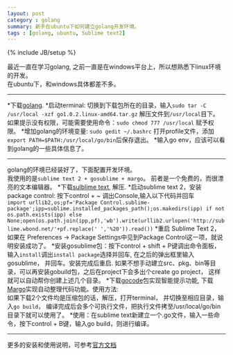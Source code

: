 ```yaml
---
layout: post
category : golang
summary: 新手在ubuntu下如何建立golang开发环境。
tags : [golang, ubuntu, Sublime text2]
---
```

{% include JB/setup %}

  
最近一直在学习golang, 之前一直是在windows平台上，所以想熟悉下linux环境的开发。  
在ubuntu下，和windows具体都差不多。  

***
*下载[golang](https://code.google.com/p/go/downloads/list).
*启动terminal: 切换到下载包所在的目录，输入`sudo tar -C /usr/local -xzf go1.0.2.linux-amd64.tar.gz` 解压文件到`/usr/local`目下。  
如果提示没有权限，可能需要使用命令：`sudo chmod 777 /usr/local` 赋予权限。
*增加golang的环境变量: `sudo gedit ~/.bashrc` 打开profile文件，添加`export PATH=$PATH:/usr/local/go/bin`后保存退出。
*输入go env，应该可以看到golang的一些具体信息了。  

***
golang的环境已经装好了，下面配置开发环境。  
我使用的是`sublime text 2 + gosublime + margo`。 前者是一个免费的，而很漂亮的文本编辑器。
*下载[sulblime text](http://www.sublimetext.com/2), 解压.
*启动sublime text 2，安装package control: 按下control + ~ 调出Console,输入以下代码并回车  
``import urllib2,os;pf='Package Control.sublime-package';ipp=sublime.installed_packages_path();os.makedirs(ipp) if not os.path.exists(ipp) else None;open(os.path.join(ipp,pf),'wb').write(urllib2.urlopen('http://sublime.wbond.net/'+pf.replace(' ','%20')).read())``
*重启 Sublime Text 2，如果在 Preferences -> Package Settings中见到Package Control这一项，就说明安装成功了。
*安装gosublime包：按下control + shift + P键调出命令面板，输入`install`调出`install package`选择并回车, 在之后的弹出框里输入gosublime， 并回车。安装完成后重启. 如果不想手动建立src、pkg、bin等目录，可以再安装gobuild包，之后在project下会多出个create go project， 这样就可以自动帮你创建上述几个目录。
*下载[gocode](https://github.com/DisposaBoy/GoSublime)包实现智能提示功能, 下载[Margo](https://github.com/DisposaBoy/MarGo)实现自动整理代码功能。使用方法:<br/>
如果下载2个文件均是压缩包的话，解压，打开terminal， 并切换至相应目录，输入`go build`， 编译完成后会多个可执行文件，把执行文件拷至/usr/local/go/bin目录下就可以使用了。
*使用：在sublime text新建立一个.go文件，输入一些命令，按下control + B键，输入go build，则进行编译。

***
更多的安装和使用说明，可参考[官方文档](http://golang.org/doc/install)